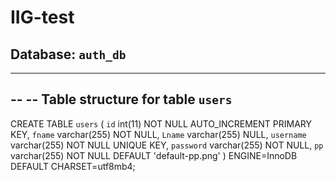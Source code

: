 # IIG-test



Database: `auth_db`
--

-- --------------------------------------------------------

--
-- Table structure for table `users`
--

CREATE TABLE `users` (
  `id` int(11) NOT NULL AUTO_INCREMENT PRIMARY KEY,
  `fname` varchar(255) NOT NULL,
  `Lname` varchar(255) NULL,
  `username` varchar(255) NOT NULL UNIQUE KEY,
  `password` varchar(255) NOT NULL,
  `pp` varchar(255) NOT NULL DEFAULT 'default-pp.png'
) ENGINE=InnoDB DEFAULT CHARSET=utf8mb4;



